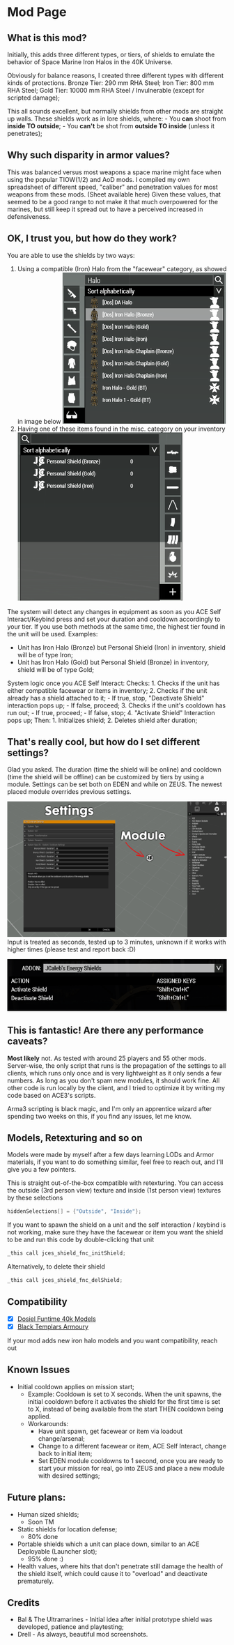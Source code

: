 # Mod Page

## What is this mod?

Initially, this adds three different types, or tiers, of shields to emulate the behavior of Space Marine Iron Halos in the 40K Universe. 

Obviously for balance reasons, I created three different types with different kinds of protections.
Bronze Tier: 290 mm RHA Steel;
Iron Tier: 800 mm RHA Steel;
Gold Tier: 10000 mm RHA Steel / Invulnerable (except for scripted damage);

This all sounds excellent, but normally shields from other mods are straight up walls.
These shields work as in lore shields, where:
	- You **can** shoot from **inside TO outside**;
	- You **can't** be shot from **outside TO inside** (unless it penetrates);

## Why such disparity in armor values?

This was balanced versus most weapons a space marine might face when using the popular TIOW(1/2) and AoD mods. 
I compiled my own spreadsheet of different speed, "caliber" and penetration values for most weapons from these mods. (Sheet available here)
Given these values, that seemed to be a good range to not make it that much overpowered for the marines, but still keep it spread out to have a perceived increased in defensiveness.

## OK, I trust you, but how do they work?

You are able to use the shields by two ways:
1. Using a compatible (Iron) Halo from the "facewear" category, as showed in image below
    ![](readme-images/facewear.png)
2. Having one of these items found in the misc. category on your inventory
    ![](readme-images/misc.png)

The system will detect any changes in equipment as soon as you ACE Self Interact/Keybind press and set your duration and cooldown accordingly to your tier. 
If you use both methods at the same time, the highest tier found in the unit will be used.
Examples: 
- Unit has Iron Halo (Bronze) but Personal Shield (Iron) in inventory, shield will be of type Iron;
- Unit has Iron Halo (Gold) but Personal Shield (Bronze) in inventory, shield will be of type Gold;

System logic once you ACE Self Interact:
	Checks:
		1. Checks if the unit has either compatible facewear or items in inventory;
		2. Checks if the unit already has a shield attached to it;
			- If true, stop, "Deactivate Shield" interaction pops up;
			- If false, proceed;
		3. Checks if the unit's cooldown has run out;
			- If true, proceed;
			- If false, stop;
		4. "Activate Shield" Interaction pops up;
	Then:
		1. Initializes shield;
		2. Deletes shield after duration;

## That's really cool, but how do I set different settings?

Glad you asked. The duration (time the shield will be online) and cooldown (time the shield will be offline) can be customized by tiers by using a module.
Settings can be set both on EDEN and while on ZEUS. The newest placed module overrides previous settings.

![](readme-images/settings.png)
Input is treated as seconds, tested up to 3 minutes, unknown if it works with higher times (please test and report back :D)

![](readme-images/cba_settings.png)

## This is fantastic! Are there any performance caveats?

**Most likely** not. As tested with around 25 players and 55 other mods.
Server-wise, the only script that runs is the propagation of the settings to all clients, which runs only once and is very lightweight as it only sends a few numbers. As long as you don't spam new modules, it should work fine.
All other code is run locally by the client, and I tried to optimize it by writing my code based on ACE3's scripts.

Arma3 scripting is black magic, and I'm only an apprentice wizard after spending two weeks on this, if you find any issues, let me know.

## Models, Retexturing and so on

Models were made by myself after a few days learning LODs and Armor materials, if you want to do something similar, feel free to reach out, and I'll give you a few pointers.

This is straight out-of-the-box compatible with retexturing. You can access the outside (3rd person view) texture and inside (1st person view) textures by these selections
```cpp
hiddenSelections[] = {"Outside", "Inside"};
```

If you want to spawn the shield on a unit and the self interaction / keybind is not working, make sure they have the facewear or item you want the shield to be and run this code by double-clicking that unit
```cpp
_this call jces_shield_fnc_initShield;
```
Alternatively, to delete their shield
```cpp
_this call jces_shield_fnc_delShield;
```

## Compatibility

- [x] [Dosiel Funtime 40k Models](https://steamcommunity.com/sharedfiles/filedetails/?id=2107836294)
- [x] [Black Templars Armoury](https://steamcommunity.com/sharedfiles/filedetails/?id=2452029370)

If your mod adds new iron halo models and you want compatibility, reach out

## Known Issues

- Initial cooldown applies on mission start;
	- Example: Cooldown is set to X seconds. 
	  When the unit spawns, the initial cooldown before it activates the shield for the first time is set to X, instead of being available from the start THEN cooldown being applied.
	- Workarounds: 
		- Have unit spawn, get facewear or item via loadout change/arsenal;
		- Change to a different facewear or item, ACE Self Interact, change back to initial item;
		- Set EDEN module cooldowns to 1 second, once you are ready to start your mission for real, go into ZEUS and place a new module with desired settings;

## Future plans:
- Human sized shields;
  - Soon TM
- Static shields for location defense;
  - 80% done
- Portable shields which a unit can place down, similar to an ACE Deployable (Launcher slot);
  - 95% done :)
- Health values, where hits that don't penetrate still damage the health of the shield itself, which could cause it to "overload" and deactivate prematurely.

## Credits

* Bal & The Ultramarines - Initial idea after initial prototype shield was developed, patience and playtesting;
* Drell - As always, beautiful mod screenshots.